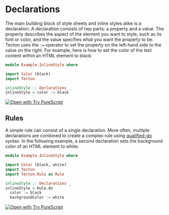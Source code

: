 # Declarations

The main building block of style sheets and inline styles alike is a declaration. A declaration consists of two parts: a property and a value. The property describes the aspect of the element you want to style, such as its font or color, and the value specifies what you want the property to be. Tecton uses the `:=` operator to set the property on the left-hand side to the value on the right. For example, here is how to set the color of the text content within an HTML element to black:

```haskell
module Example.InlineStyle where

import Color (black)
import Tecton

inlineStyle :: Declarations _
inlineStyle = color := black
```

[![Open with Try PureScript](https://shields.io/badge/-Open%20in%20Try%20PureScript-303748?logo=data:image/png;base64,iVBORw0KGgoAAAANSUhEUgAAABAAAAAQCAYAAAAf8/9hAAAAAXNSR0IArs4c6QAAAERlWElmTU0AKgAAAAgAAYdpAAQAAAABAAAAGgAAAAAAA6ABAAMAAAABAAEAAKACAAQAAAABAAAAEKADAAQAAAABAAAAEAAAAAA0VXHyAAAArElEQVQ4EeWRzQ6CMBCECSJnwOfiwN2YmCgn49F49cnrzNLdDFhfQDdpd+fbH2hbVf9lKaUaizZ/PTmSByv53I5AO8FjcQgKWqyXFGrYs0nAFEMAn0wEKARIN45ZSzMNfza1bHu4u2gNOzYIuFDMDnKyc73xN2gOdzv51w2YWKbHbzpTn7sfwQAmH0mIuHe98bzYNho1QGKUYr41n6xkg/atYlRfc0e9Svy+eAM93kRyOW/z2AAAAABJRU5ErkJggg==&style=flat)](https://try.purescript.org/?code=LYewJgrgNgpgBAUQB4ENgAdYDoCSA7KASzxgGUAXAT1jgHcALGAJxgChXCMQny4AFFlAhh4ACgCqeQuQA0cUQBIAlHNEAeAHxKlHLj0QAzAzADGvUQiOnyOzum68AKk0p8ILUiaaF05lnhEmJTgUAGc4Z1d3Mi8fcl17fUlQlGMsAGEQZhMxCDwU40zsmB0EhzhMqG55ACMoFBMAa1s9J2sQPHZiIhIKangALgG4ABFTeqYUckIO8IB9DgJiMioaAF44ExAqpjgBjbqGxvZgFGI94ctjMzhJaVZT87XWOAiXNw9Y3yx-QJfXuAKOB5AowIpMHL-V5AuAAIjU6BYGjUWxEGlhcE0cF+zHwPXg3WWfRoWPhAHpUTBkWTEVTYUA)

## Rules

A simple rule can consist of a single declaration. More often, multiple declarations are combined to create a complex rule using [qualified-do](https://jordanmartinez.github.io/purescript-jordans-reference-site/content/11-Syntax/06-Modifying-Do-Ado-Syntax-Sugar/src/13-Qualified-Do-ps.html) syntax. In the following example, a second declaration sets the background color of an HTML element to white:

```haskell
module Example.InlineStyle where

import Color (black, white)
import Tecton
import Tecton.Rule as Rule

inlineStyle :: Declarations _
inlineStyle = Rule.do
  color := black
  backgroundColor := white
```

[![Open with Try PureScript](https://shields.io/badge/-Open%20in%20Try%20PureScript-303748?logo=data:image/png;base64,iVBORw0KGgoAAAANSUhEUgAAABAAAAAQCAYAAAAf8/9hAAAAAXNSR0IArs4c6QAAAERlWElmTU0AKgAAAAgAAYdpAAQAAAABAAAAGgAAAAAAA6ABAAMAAAABAAEAAKACAAQAAAABAAAAEKADAAQAAAABAAAAEAAAAAA0VXHyAAAArElEQVQ4EeWRzQ6CMBCECSJnwOfiwN2YmCgn49F49cnrzNLdDFhfQDdpd+fbH2hbVf9lKaUaizZ/PTmSByv53I5AO8FjcQgKWqyXFGrYs0nAFEMAn0wEKARIN45ZSzMNfza1bHu4u2gNOzYIuFDMDnKyc73xN2gOdzv51w2YWKbHbzpTn7sfwQAmH0mIuHe98bzYNho1QGKUYr41n6xkg/atYlRfc0e9Svy+eAM93kRyOW/z2AAAAABJRU5ErkJggg==&style=flat)](https://try.purescript.org/?code=LYewJgrgNgpgBAUQB4ENgAdYDoCSA7KASzxgGUAXAT1jgHcALGAJxgChXCMQny4AFFlAhh4ACgCqeQuQA0cUQBIAlHNEAeAHxKlHLj0QAzAzADGvUQiOnyOzum68AKk0p8ILUiaaF05lnhEmJTgUAGc4Z1d3Mi8fcl17fUlQlGMsAGEQZhMxCDwU40zsmB0EhzhMqG55ACMoFBMAazkGaRKy-UdrEDwOp268LAAlaHgwuBHYdmIiEgpqeAAuRbgAEVN6phRyQh7wgH0OAmIyKhoAXgnRrDAQVjg4ExAqpjhFy7qGxvu4Gq+AcyYIDyYEq1XedHobXYwBQxDeK0sxjMcEk0lYsPh5x+kTcHliviw-kCPweCjgeQKMCKTBypLg5LgACI1OgWBo1E8RBomXBNHBicx8LN4DMTvMaPyWQB6LkwDnStnyplAA)